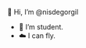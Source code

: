 👋 Hi, I’m @nisdegorgil
- 🌱 I’m student.
- ☁️ I can fly.

<!---
nisdegorgil/nisdegorgil is a ✨ special ✨ repository because its `README.md` (this file) appears on your GitHub profile.
You can click the Preview link to take a look at your changes.
--->
